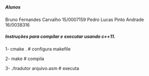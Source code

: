 
##### Alunos

Bruno Fernandes Carvalho   15/0007159
Pedro Lucas Pinto Andrade  16/0038316

##### Instruções para compilar e executar usando c++11.

1- cmake .                   # configura makefile

2- make                      # compila

3- ./tradutor arquivo.asm    # executa

